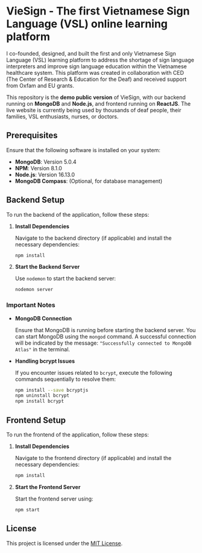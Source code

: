 # VieSign - The first Vietnamese Sign Language (VSL) online learning platform

I co-founded, designed, and built the first and only Vietnamese Sign Language (VSL) learning platform to address the shortage of sign language interpreters and improve sign language education within the Vietnamese healthcare system. This platform was created in collaboration with CED (The Center of Research & Education for the Deaf) and received support from Oxfam and EU grants.

This repository is the **demo public version** of VieSign, with our backend running on **MongoDB** and **Node.js**, and frontend running on **ReactJS**. The live website is currently being used by thousands of deaf people, their families, VSL enthusiasts, nurses, or doctors. 


## Prerequisites

Ensure that the following software is installed on your system:

- **MongoDB**: Version 5.0.4
- **NPM**: Version 8.1.0
- **Node.js**: Version 16.13.0
- **MongoDB Compass**: (Optional, for database management)

## Backend Setup

To run the backend of the application, follow these steps:

1. **Install Dependencies**
   
   Navigate to the backend directory (if applicable) and install the necessary dependencies:
   ```bash
   npm install
   ```

2. **Start the Backend Server**
   
   Use `nodemon` to start the backend server:
   ```bash
   nodemon server
   ```

### Important Notes

- **MongoDB Connection**
  
  Ensure that MongoDB is running before starting the backend server. You can start MongoDB using the `mongod` command. A successful connection will be indicated by the message: `"Successfully connected to MongoDB Atlas"` in the terminal.

- **Handling bcrypt Issues**
  
  If you encounter issues related to `bcrypt`, execute the following commands sequentially to resolve them:
  ```bash
  npm install --save bcryptjs
  npm uninstall bcrypt
  npm install bcrypt
  ```

## Frontend Setup

To run the frontend of the application, follow these steps:

1. **Install Dependencies**
   
   Navigate to the frontend directory (if applicable) and install the necessary dependencies:
   ```bash
   npm install
   ```

2. **Start the Frontend Server**
   
   Start the frontend server using:
   ```bash
   npm start
   ```


## License

This project is licensed under the [MIT License](LICENSE).

```
